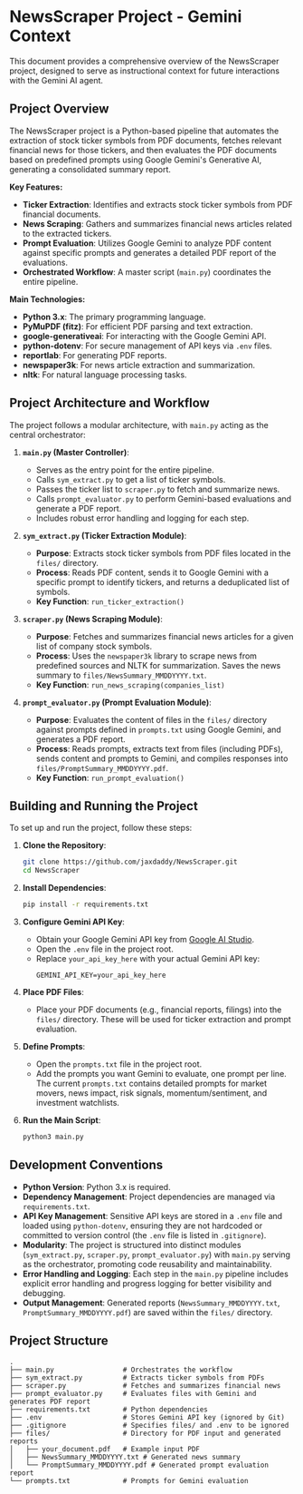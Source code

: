 # NewsScraper Project - Gemini Context

This document provides a comprehensive overview of the NewsScraper project, designed to serve as instructional context for future interactions with the Gemini AI agent.

## Project Overview

The NewsScraper project is a Python-based pipeline that automates the extraction of stock ticker symbols from PDF documents, fetches relevant financial news for those tickers, and then evaluates the PDF documents based on predefined prompts using Google Gemini's Generative AI, generating a consolidated summary report.

**Key Features:**

*   **Ticker Extraction**: Identifies and extracts stock ticker symbols from PDF financial documents.
*   **News Scraping**: Gathers and summarizes financial news articles related to the extracted tickers.
*   **Prompt Evaluation**: Utilizes Google Gemini to analyze PDF content against specific prompts and generates a detailed PDF report of the evaluations.
*   **Orchestrated Workflow**: A master script (`main.py`) coordinates the entire pipeline.

**Main Technologies:**

*   **Python 3.x**: The primary programming language.
*   **PyMuPDF (fitz)**: For efficient PDF parsing and text extraction.
*   **google-generativeai**: For interacting with the Google Gemini API.
*   **python-dotenv**: For secure management of API keys via `.env` files.
*   **reportlab**: For generating PDF reports.
*   **newspaper3k**: For news article extraction and summarization.
*   **nltk**: For natural language processing tasks.

## Project Architecture and Workflow

The project follows a modular architecture, with `main.py` acting as the central orchestrator:

1.  **`main.py` (Master Controller)**:
    *   Serves as the entry point for the entire pipeline.
    *   Calls `sym_extract.py` to get a list of ticker symbols.
    *   Passes the ticker list to `scraper.py` to fetch and summarize news.
    *   Calls `prompt_evaluator.py` to perform Gemini-based evaluations and generate a PDF report.
    *   Includes robust error handling and logging for each step.

2.  **`sym_extract.py` (Ticker Extraction Module)**:
    *   **Purpose**: Extracts stock ticker symbols from PDF files located in the `files/` directory.
    *   **Process**: Reads PDF content, sends it to Google Gemini with a specific prompt to identify tickers, and returns a deduplicated list of symbols.
    *   **Key Function**: `run_ticker_extraction()`

3.  **`scraper.py` (News Scraping Module)**:
    *   **Purpose**: Fetches and summarizes financial news articles for a given list of company stock symbols.
    *   **Process**: Uses the `newspaper3k` library to scrape news from predefined sources and NLTK for summarization. Saves the news summary to `files/NewsSummary_MMDDYYYY.txt`.
    *   **Key Function**: `run_news_scraping(companies_list)`

4.  **`prompt_evaluator.py` (Prompt Evaluation Module)**:
    *   **Purpose**: Evaluates the content of files in the `files/` directory against prompts defined in `prompts.txt` using Google Gemini, and generates a PDF report.
    *   **Process**: Reads prompts, extracts text from files (including PDFs), sends content and prompts to Gemini, and compiles responses into `files/PromptSummary_MMDDYYYY.pdf`.
    *   **Key Function**: `run_prompt_evaluation()`

## Building and Running the Project

To set up and run the project, follow these steps:

1.  **Clone the Repository**:
    ```bash
    git clone https://github.com/jaxdaddy/NewsScraper.git
    cd NewsScraper
    ```

2.  **Install Dependencies**:
    ```bash
    pip install -r requirements.txt
    ```

3.  **Configure Gemini API Key**:
    *   Obtain your Google Gemini API key from [Google AI Studio](https://ai.google.dev/).
    *   Open the `.env` file in the project root.
    *   Replace `your_api_key_here` with your actual Gemini API key:
        ```
        GEMINI_API_KEY=your_api_key_here
        ```

4.  **Place PDF Files**:
    *   Place your PDF documents (e.g., financial reports, filings) into the `files/` directory. These will be used for ticker extraction and prompt evaluation.

5.  **Define Prompts**:
    *   Open the `prompts.txt` file in the project root.
    *   Add the prompts you want Gemini to evaluate, one prompt per line. The current `prompts.txt` contains detailed prompts for market movers, news impact, risk signals, momentum/sentiment, and investment watchlists.

6.  **Run the Main Script**:
    ```bash
    python3 main.py
    ```

## Development Conventions

*   **Python Version**: Python 3.x is required.
*   **Dependency Management**: Project dependencies are managed via `requirements.txt`.
*   **API Key Management**: Sensitive API keys are stored in a `.env` file and loaded using `python-dotenv`, ensuring they are not hardcoded or committed to version control (the `.env` file is listed in `.gitignore`).
*   **Modularity**: The project is structured into distinct modules (`sym_extract.py`, `scraper.py`, `prompt_evaluator.py`) with `main.py` serving as the orchestrator, promoting code reusability and maintainability.
*   **Error Handling and Logging**: Each step in the `main.py` pipeline includes explicit error handling and progress logging for better visibility and debugging.
*   **Output Management**: Generated reports (`NewsSummary_MMDDYYYY.txt`, `PromptSummary_MMDDYYYY.pdf`) are saved within the `files/` directory.

## Project Structure

```
.
├── main.py                 # Orchestrates the workflow
├── sym_extract.py          # Extracts ticker symbols from PDFs
├── scraper.py              # Fetches and summarizes financial news
├── prompt_evaluator.py     # Evaluates files with Gemini and generates PDF report
├── requirements.txt        # Python dependencies
├── .env                    # Stores Gemini API key (ignored by Git)
├── .gitignore              # Specifies files/ and .env to be ignored
├── files/                  # Directory for PDF input and generated reports
│   ├── your_document.pdf   # Example input PDF
│   ├── NewsSummary_MMDDYYYY.txt # Generated news summary
│   └── PromptSummary_MMDDYYYY.pdf # Generated prompt evaluation report
└── prompts.txt             # Prompts for Gemini evaluation
```